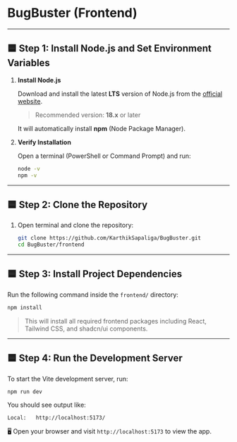 # BugBuster (Frontend)

---

## 🟦 Step 1: Install Node.js and Set Environment Variables

1. **Install Node.js**

    Download and install the latest **LTS** version of Node.js from the [official website](https://nodejs.org/).

    > Recommended version: **18.x** or later

    It will automatically install **npm** (Node Package Manager).

2. **Verify Installation**

    Open a terminal (PowerShell or Command Prompt) and run:

    ```bash
    node -v
    npm -v
    ```

---

## 🟦 Step 2: Clone the Repository

1. Open terminal and clone the repository:

    ```bash
    git clone https://github.com/KarthikSapaliga/BugBuster.git
    cd BugBuster/frontend
    ```

---

## 🟦 Step 3: Install Project Dependencies

Run the following command inside the `frontend/` directory:

```bash
npm install
```

> This will install all required frontend packages including React, Tailwind CSS, and shadcn/ui components.

---

## 🟦 Step 4: Run the Development Server

To start the Vite development server, run:

```bash
npm run dev
```

You should see output like:

```
Local:   http://localhost:5173/
```

🖥️ Open your browser and visit `http://localhost:5173` to view the app.

